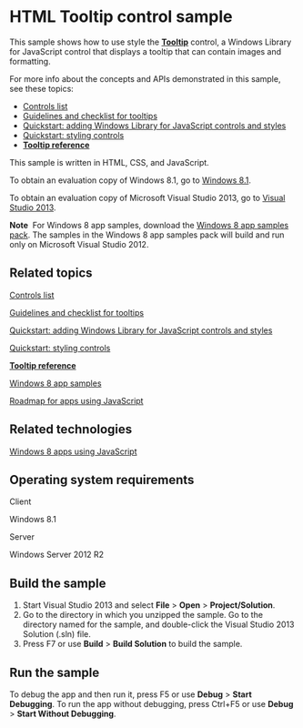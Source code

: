 HTML Tooltip control sample
===========================

This sample shows how to use style the [**Tooltip**](http://msdn.microsoft.com/library/windows/apps/br229769) control, a Windows Library for JavaScript control that displays a tooltip that can contain images and formatting.

For more info about the concepts and APIs demonstrated in this sample, see these topics:

-   [Controls list](http://msdn.microsoft.com/library/windows/apps/hh465453)
-   [Guidelines and checklist for tooltips](http://msdn.microsoft.com/library/windows/apps/hh465476)
-   [Quickstart: adding Windows Library for JavaScript controls and styles](http://msdn.microsoft.com/library/windows/apps/hh465493)
-   [Quickstart: styling controls](http://msdn.microsoft.com/library/windows/apps/hh465498)
-   [**Tooltip reference**](http://msdn.microsoft.com/library/windows/apps/br229769)

This sample is written in HTML, CSS, and JavaScript.

To obtain an evaluation copy of Windows 8.1, go to [Windows 8.1](http://go.microsoft.com/fwlink/p/?linkid=301696).

To obtain an evaluation copy of Microsoft Visual Studio 2013, go to [Visual Studio 2013](http://go.microsoft.com/fwlink/p/?linkid=301697).

**Note**  For Windows 8 app samples, download the [Windows 8 app samples pack](http://go.microsoft.com/fwlink/p/?LinkId=301698). The samples in the Windows 8 app samples pack will build and run only on Microsoft Visual Studio 2012.

Related topics
--------------

[Controls list](http://msdn.microsoft.com/library/windows/apps/hh465453)

[Guidelines and checklist for tooltips](http://msdn.microsoft.com/library/windows/apps/hh465476)

[Quickstart: adding Windows Library for JavaScript controls and styles](http://msdn.microsoft.com/library/windows/apps/hh465493)

[Quickstart: styling controls](http://msdn.microsoft.com/library/windows/apps/hh465498)

[**Tooltip reference**](http://msdn.microsoft.com/library/windows/apps/br229769)

[Windows 8 app samples](http://go.microsoft.com/fwlink/p/?LinkID=227694)

[Roadmap for apps using JavaScript](http://msdn.microsoft.com/library/windows/apps/hh465037)

Related technologies
--------------------

[Windows 8 apps using JavaScript](http://msdn.microsoft.com/library/windows/apps/br211385)

Operating system requirements
-----------------------------

Client

Windows 8.1

Server

Windows Server 2012 R2

Build the sample
----------------

1.  Start Visual Studio 2013 and select **File** \> **Open** \> **Project/Solution**.
2.  Go to the directory in which you unzipped the sample. Go to the directory named for the sample, and double-click the Visual Studio 2013 Solution (.sln) file.
3.  Press F7 or use **Build** \> **Build Solution** to build the sample.

Run the sample
--------------

To debug the app and then run it, press F5 or use **Debug** \> **Start Debugging**. To run the app without debugging, press Ctrl+F5 or use **Debug** \> **Start Without Debugging**.

